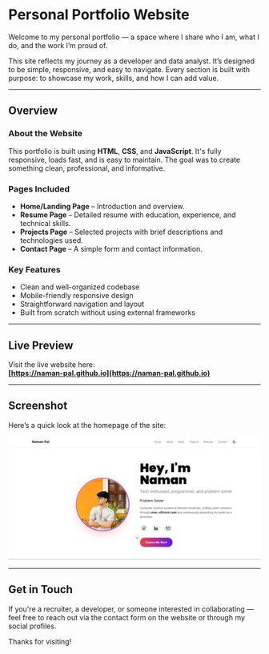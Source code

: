 # Personal Portfolio Website

Welcome to my personal portfolio — a space where I share who I am, what I do, and the work I’m proud of.

This site reflects my journey as a developer and data analyst. It’s designed to be simple, responsive, and easy to navigate. Every section is built with purpose: to showcase my work, skills, and how I can add value.

---

## Overview

### About the Website
This portfolio is built using **HTML**, **CSS**, and **JavaScript**. It's fully responsive, loads fast, and is easy to maintain. The goal was to create something clean, professional, and informative.

### Pages Included
- **Home/Landing Page** – Introduction and overview.
- **Resume Page** – Detailed resume with education, experience, and technical skills.
- **Projects Page** – Selected projects with brief descriptions and technologies used.
- **Contact Page** – A simple form and contact information.

### Key Features
- Clean and well-organized codebase
- Mobile-friendly responsive design
- Straightforward navigation and layout
- Built from scratch without using external frameworks

---

## Live Preview

Visit the live website here:  
**[https://naman-pal.github.io](https://naman-pal.github.io)**

---

## Screenshot

Here’s a quick look at the homepage of the site:

![Portfolio Screenshot](./screenshot.png)

---

## Get in Touch

If you're a recruiter, a developer, or someone interested in collaborating — feel free to reach out via the contact form on the website or through my social profiles.

Thanks for visiting!
